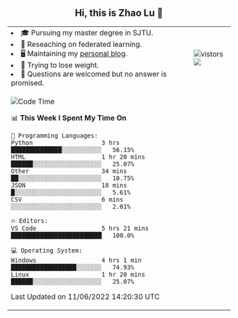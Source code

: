 <h2 align="center"> Hi, this is Zhao Lu 👋</h2>

<table style="overflow:hidden;">
    <tr> 
        <td>
            <li>🎓 Pursuing my master degree in SJTU.</li>
            <li>🌱 Reseaching on federated learning.</li>
            <li>🖥️ Maintaining my <a href="https://ifarewell.xyz">personal blog</a>.</li>
            <li>💪 Trying to lose weight.</li>
            <li>💬 Questions are welcomed but no answer is promised.</li> 
        </td>
        <td>
            <img src="https://visitor-badge.glitch.me/badge?page_id=ifarewell" alt="vistors" />
        <br>
          <img src="https://github-readme-stats.vercel.app/api?username=ifarewell&theme=graywhite&hide=prs,contribs&show_icons=true&hide_border=true&icon_color=CE1D2D&text_color=718096&bg_color=ffffff&hide_title=true" />
        </td>
    </tr>
    <tr>
        <td colspan="2">
            
<!--START_SECTION:waka-->
![Code Time](http://img.shields.io/badge/Code%20Time-192%20hrs%2022%20mins-blue)

📊 **This Week I Spent My Time On** 

```text
💬 Programming Languages: 
Python                   3 hrs               ██████████████░░░░░░░░░░░   56.15% 
HTML                     1 hr 20 mins        ██████░░░░░░░░░░░░░░░░░░░   25.07% 
Other                    34 mins             ██░░░░░░░░░░░░░░░░░░░░░░░   10.75% 
JSON                     18 mins             █░░░░░░░░░░░░░░░░░░░░░░░░   5.61% 
CSV                      6 mins              ░░░░░░░░░░░░░░░░░░░░░░░░░   2.01%

🔥 Editors: 
VS Code                  5 hrs 21 mins       █████████████████████████   100.0%

💻 Operating System: 
Windows                  4 hrs 1 min         ██████████████████░░░░░░░   74.93% 
Linux                    1 hr 20 mins        ██████░░░░░░░░░░░░░░░░░░░   25.07%

```


 Last Updated on 11/06/2022 14:20:30 UTC
<!--END_SECTION:waka-->
            
</td></tr>
</table>


